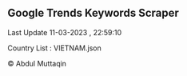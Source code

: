 

## Google Trends Keywords Scraper 
 
Last Update 11-03-2023 , 22:59:10

Country List :
VIETNAM.json



© Abdul Muttaqin 

